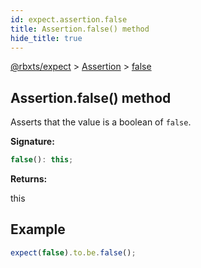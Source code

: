 ```yaml
---
id: expect.assertion.false
title: Assertion.false() method
hide_title: true
---
```


[@rbxts/expect](./expect.md) &gt; [Assertion](./expect.assertion.md) &gt; [false](./expect.assertion.false.md)

## Assertion.false() method

Asserts that the value is a boolean of `false`<!-- -->.

**Signature:**

```typescript
false(): this;
```
**Returns:**

this

## Example


```ts
expect(false).to.be.false();
```

